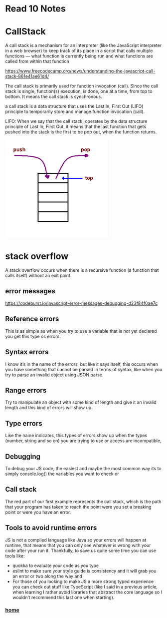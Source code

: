 # Read 10 Notes

# CallStack
A call stack is a mechanism for an interpreter (like the JavaScript interpreter in a web browser) to keep track of its place in a script that calls multiple functions — what function is currently being run and what functions are called from within that function

https://www.freecodecamp.org/news/understanding-the-javascript-call-stack-861e41ae61d4/

The call stack is primarily used for function invocation (call). Since the call stack is single, function(s) execution, is done, one at a time, from top to bottom. It means the call stack is synchronous.

a call stack is a data structure that uses the Last In, First Out (LIFO) principle to temporarily store and manage function invocation (call).

LIFO: When we say that the call stack, operates by the data structure principle of Last In, First Out, it means that the last function that gets pushed into the stack is the first to be pop out, when the function returns.

<img src="./images/reading10.png">

# stack overflow
A stack overflow occurs when there is a recursive function (a function that calls itself) without an exit point. 


## error messages
https://codeburst.io/javascript-error-messages-debugging-d23f84f0ae7c


## Reference errors
This is as simple as when you try to use a variable that is not yet declared you get this type os errors.

## Syntax errors
I know it’s in the name of the errors, but like it says itself, this occurs when you have something that cannot be parsed in terms of syntax, like when you try to parse an invalid object using JSON.parse.

## Range errors
Try to manipulate an object with some kind of length and give it an invalid length and this kind of errors will show up.

## Type errors
Like the name indicates, this types of errors show up when the types (number, string and so on) you are trying to use or access are incompatible,

## Debugging
To debug your JS code, the easiest and maybe the most common way its to simply console.log() the variables you want to check or

## Call stack
The red part of our first example represents the call stack, which is the path that your program has taken to reach the point were you set a breaking point or were you have an error.

## Tools to avoid runtime errors
JS is not a compiled language like Java so your errors will happen at runtime, that means that you can only see whatever is wrong with your code after your run it.
Thankfully, to save us quite some time you can use tools like:
* quokka to evaluate your code as you type
* eslint to make sure your style guide is consistency and it will grab you an error or two along the way and
* For those of you looking to make JS a more strong typed experience you can check out stuff like TypeScript (like I said in a previous article, when learning I rather avoid libraries that abstract the core language so I wouldn’t recommend this last one when starting).

### [home](https://misalz.github.io/reading_notes2/)